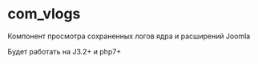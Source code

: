 # com_vlogs

Компонент просмотра сохраненных логов ядра и расширений Joomla

Будет работать на J3.2+ и php7+

